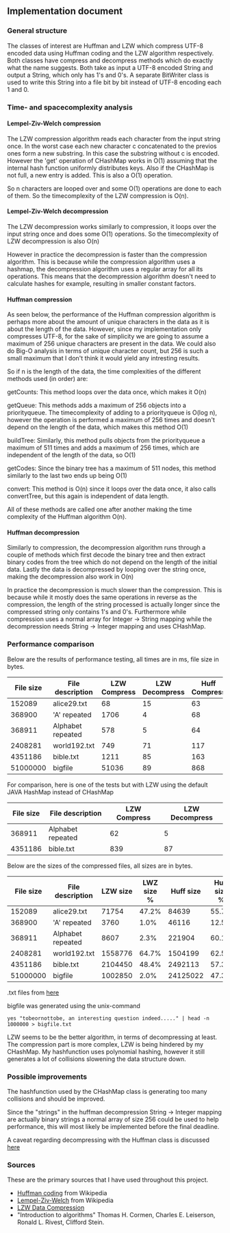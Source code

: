 ## Implementation document

### General structure

The classes of interest are Huffman and LZW which compress UTF-8 encoded data using Huffman coding and the LZW algorithm respectively. 
Both classes have compress and decompress methods which do exactly what the name suggests. Both take as input a UTF-8 encoded String and output
a String, which only has 1's and 0's. A separate BitWriter class is used to write this String into a file bit by bit instead of 
UTF-8 encoding each 1 and 0.

### Time- and spacecomplexity analysis

#### Lempel-Ziv-Welch compression

The LZW compression algorithm reads each character from the input string once. In the worst case each new character c concatenated to the previos ones
form a new substring. In this case the substring without c is encoded. However the 'get' operation of CHashMap works in O(1) assuming that the internal hash function uniformly distributes keys. Also if the CHashMap is not full, a new entry is added. This is also a O(1) operation.

So n characters are looped over and some O(1) operations are done to each of them. So the timecomplexity of the LZW compression is O(n).

#### Lempel-Ziv-Welch decompression

The LZW decompression works similarly to compression, it loops over the input string once and does some O(1) operations. So the timecomplexity of LZW decompression is also O(n)

However in practice the decompression is faster than the compression algorithm. This is because while the compression algorithm uses a hashmap, the decompression algorithm uses a regular array for all its operations. This means that the decompression algorithm doesn't need to calculate hashes for example, resulting in smaller constant factors.

#### Huffman compression

As seen below, the performance of the Huffman compression algorithm is perhaps more about the amount of unique characters in the data as it is about the
length of the data. However, since my implementation only compresses UTF-8, for the sake of simplicity we are going to assume a maximum of 256 unique characters
are present in the data. We could also do Big-O analysis in terms of unique character count, but 256 is such a small maximum that I don't think it would yield any intresting results.

So if n is the length of the data, the time complexities of the different methods used (in order) are:

getCounts: This method loops over the data once, which makes it O(n)

getQueue: This methods adds a maximum of 256 objects into a priorityqueue. The timecomplexity of adding to a priorityqueue is O(log n), however the operation is performed a maximum of 256 times and doesn't depend on the length of the data, which makes this method O(1)

buildTree: Similarly, this method pulls objects from the priorityqueue a maximum of 511 times and adds a maximum of 256 times, which are independent of the length of the data, so O(1)

getCodes: Since the binary tree has a maximum of 511 nodes, this method similarly to the last two ends up being O(1)

convert: This method is O(n) since it loops over the data once, it also calls convertTree, but this again is independent of data length.

All of these methods are called one after another making the time complexity of the Huffman algorithm O(n). 

#### Huffman decompression

Similarly to compression, the decompression algorithm runs through a couple of methods which first decode the binary tree and then extract binary codes from the tree which do not depend on the length of the initial data. Lastly the data is decompressed by looping over the string once, making the decompression also work in O(n)

In practice the decompression is much slower than the compression. This is because while it mostly does the same operations in reverse as the compression, the length of the string processed is actually longer since the compressed string only contains 1's and 0's. Furthermore while compression uses a normal array for Integer -> String mapping while the decompression needs String -> Integer mapping and uses CHashMap. 

### Performance comparison

Below are the results of performance testing, all times are in ms, file size in bytes.

| File size | File description | LZW Compress | LZW Decompress | Huff Compress | Huff Decompress |
|-----------|------------------|--------------|----------------|---------------|-----------------|
| 152089    | alice29.txt      | 68           | 15             | 63            | 109             |
| 368900    | 'A' repeated     | 1706         | 4              | 68            | 74              |
| 368911    | Alphabet repeated| 578          | 5              | 64            | 199             |
| 2408281   | world192.txt     | 749          | 71             | 117           | 1094            |
| 4351186   | bible.txt        | 1211         | 85             | 163           | 1645            |
| 51000000  | bigfile          | 51036        | 89             | 868           | 13968           |

For comparison, here is one of the tests but with LZW using the default JAVA HashMap instead of CHashMap

| File size | File description | LZW Compress | LZW Decompress | 
|-----------|------------------|--------------|----------------|
| 368911    | Alphabet repeated| 62           | 5              | 
| 4351186   | bible.txt        | 839          | 87             |

Below are the sizes of the compressed files, all sizes are in bytes.

| File size | File description | LZW size | LWZ size % | Huff size | Huff size % |
|-----------|------------------|----------|------------|-----------|-------------|
| 152089    | alice29.txt      | 71754    | 47.2%      | 84639     | 55.7%       |
| 368900    | 'A' repeated     | 3760     | 1.0%       | 46116     | 12.5%       |
| 368911    | Alphabet repeated| 8607     | 2.3%       | 221904    | 60.1%       |
| 2408281   | world192.txt     | 1558776  | 64.7%      | 1504199   | 62.5%       |
| 4351186   | bible.txt        | 2104450  | 48.4%      | 2492113   | 57.3%       |
| 51000000  | bigfile          | 1002850  | 2.0%       | 24125022  | 47.3%       |


.txt files from [here](https://corpus.canterbury.ac.nz/descriptions/#cantrbry)

bigfile was generated using the unix-command
```
yes "tobeornottobe, an interesting question indeed....." | head -n 1000000 > bigfile.txt
```

LZW seems to be the better algorithm, in terms of decompressing at least. The compression part is more complex, LZW is being hindered by my CHashMap. My hashfunction uses polynomial hashing, however it still generates a lot of collisions slowening the data  structure down.

### Possible improvements

The hashfunction used by the CHashMap class is generating too many collisions and should be improved.

Since the "strings" in the huffman decompression String -> Integer mapping are actually binary strings a normal array of size 256 could be used to help performance, this will most likely be implemented before the final deadline.

A caveat regarding decompressing with the Huffman class is discussed [here](https://github.com/Henri0088/File-Compression/blob/main/Documentation/Output.md)

### Sources

These are the primary sources that I have used throughout this project.

* [Huffman coding](https://en.wikipedia.org/wiki/Huffman_coding) from Wikipedia
* [Lempel-Ziv-Welch](https://en.wikipedia.org/wiki/Lempel%E2%80%93Ziv%E2%80%93Welch) from Wikipedia
* [LZW Data Compression](https://www2.cs.duke.edu/csed/curious/compression/lzw.html)
* "Introduction to algorithms" Thomas H. Cormen, Charles E. Leiserson, Ronald L. Rivest, Clifford Stein.
